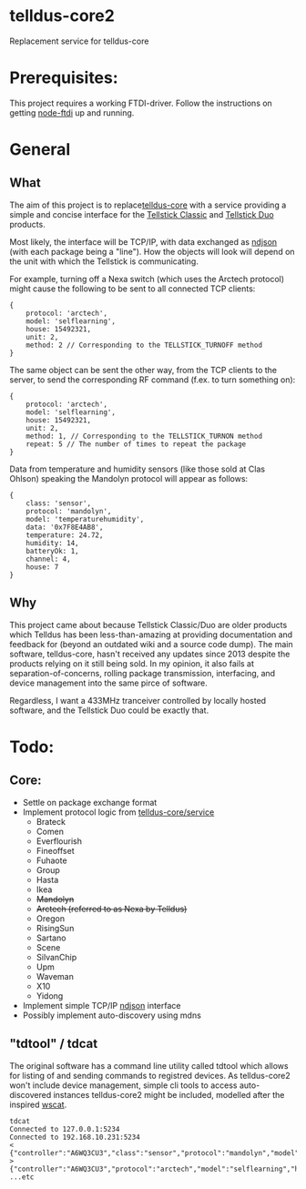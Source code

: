 # telldus-core2
Replacement service for telldus-core

# Prerequisites:

This project requires a working FTDI-driver. Follow the instructions on getting [node-ftdi](https://github.com/thomaschaaf/node-ftdi/) up and running.

# General

## What
The aim of this project is to replace[telldus-core](https://github.com/telldus/telldus) with a service providing a simple and concise interface for the [Tellstick Classic](http://telldus.se/produkt/tellstick-classic-gateway-433mhz/) and [Tellstick Duo](http://telldus.se/produkt/tellstick-duo/) products.

Most likely, the interface will be TCP/IP, with data exchanged as [ndjson](http://ndjson.org/) (with each package being a "line"). How the objects will look will depend on the unit with which the Tellstick is communicating.

For example, turning off a Nexa switch (which uses the Arctech protocol) might cause the following to be sent to all connected TCP clients:
```nodejs
{
	protocol: 'arctech',
	model: 'selflearning',
	house: 15492321,
	unit: 2,
	method: 2 // Corresponding to the TELLSTICK_TURNOFF method
}
```

The same object can be sent the other way, from the TCP clients to the server, to send the corresponding RF command (f.ex. to turn something on):
```nodejs
{
	protocol: 'arctech',
	model: 'selflearning',
	house: 15492321,
	unit: 2,
	method: 1, // Corresponding to the TELLSTICK_TURNON method
	repeat: 5 // The number of times to repeat the package
}
```

Data from temperature and humidity sensors (like those sold at Clas Ohlson) speaking the Mandolyn protocol will appear as follows:
```nodejs
{
	class: 'sensor',
	protocol: 'mandolyn',
	model: 'temperaturehumidity',
	data: '0x7F8E4AB8',
	temperature: 24.72,
	humidity: 14,
	batteryOk: 1,
	channel: 4,
	house: 7
}
```

## Why

This project came about because Tellstick Classic/Duo are older products which Telldus has been less-than-amazing at providing documentation and feedback for (beyond an outdated wiki and a source code dump). The main software, telldus-core, hasn't received any updates since 2013 despite the products relying on it still being sold. In my opinion, it also fails at separation-of-concerns, rolling package transmission, interfacing, and device management into the same pirce of software.

Regardless, I want a 433MHz tranceiver controlled by locally hosted software, and the Tellstick Duo could be exactly that.

# Todo:

## Core:
- Settle on package exchange format
- Implement protocol logic from [telldus-core/service](https://github.com/telldus/telldus/tree/master/telldus-core/service)
  - Brateck
  - Comen
  - Everflourish
  - Fineoffset
  - Fuhaote
  - Group
  - Hasta
  - Ikea
  - ~~Mandolyn~~
  - ~~Arctech (referred to as Nexa by Telldus)~~
  - Oregon
  - RisingSun
  - Sartano
  - Scene
  - SilvanChip
  - Upm
  - Waveman
  - X10
  - Yidong
- Implement simple TCP/IP [ndjson](http://ndjson.org/) interface
- Possibly implement auto-discovery using mdns

## "tdtool" / tdcat
The original software has a command line utility called tdtool which allows for listing of and sending commands to registred devices. As telldus-core2 won't include device management, simple cli tools to access auto-discovered instances telldus-core2 might be included, modelled after the inspired [wscat](https://github.com/websockets/wscat).
```
tdcat
Connected to 127.0.0.1:5234
Connected to 192.168.10.231:5234
< {"controller":"A6WQ3CU3","class":"sensor","protocol":"mandolyn","model":"temperaturehumidity","data":"0x7F8E4AB8","temperature":24.72,"humidity":14,"batteryOk":1,"channel":4,"house":7}
> {"controller":"A6WQ3CU3","protocol":"arctech","model":"selflearning","house":15492321,"unit":2,"method":1,"repeat":5}
...etc
```
